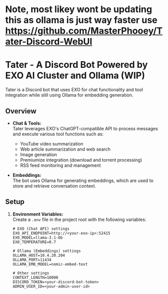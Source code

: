 # Note, most likey wont be updating this as ollama is just way faster use https://github.com/MasterPhooey/Tater-Discord-WebUI

# Tater - A Discord Bot Powered by EXO AI Cluster and Ollama (WIP)

Tater is a Discord bot that uses EXO for chat functionality and tool integration while still using Ollama for embedding generation.

## Overview

- **Chat & Tools:**  
  Tater leverages EXO's ChatGPT-compatible API to process messages and execute various tool functions such as:
  - YouTube video summarization
  - Web article summarization and web search
  - Image generation
  - Premiumize integration (download and torrent processing)
  - RSS feed monitoring and management

- **Embeddings:**  
  The bot uses Ollama for generating embeddings, which are used to store and retrieve conversation context.

## Setup

1. **Environment Variables:**  
   Create a `.env` file in the project root with the following variables:

   ```dotenv
   # EXO (Chat API) settings
   EXO_API_ENDPOINT=http://<your-exo-ip>:52415
   EXO_MODEL=llama-3.1-8b
   EXO_TEMPERATURE=0.7

   # Ollama (Embeddings) settings
   OLLAMA_HOST=10.4.20.204
   OLLAMA_PORT=11434
   OLLAMA_EMB_MODEL=nomic-embed-text

   # Other settings
   CONTEXT_LENGTH=10000
   DISCORD_TOKEN=<your-discord-bot-token>
   ADMIN_USER_ID=<your-admin-user-id>
```
